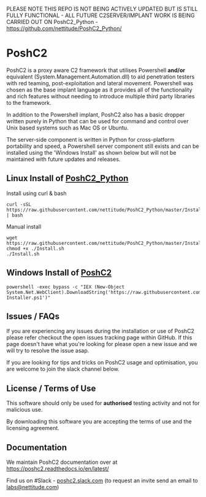 PLEASE NOTE THIS REPO IS NOT BEING ACTIVELY UPDATED BUT IS STILL FULLY FUNCTIONAL - ALL FUTURE C2SERVER/IMPLANT WORK IS BEING CARRIED OUT ON PoshC2_Python - https://github.com/nettitude/PoshC2_Python/

# PoshC2
PoshC2 is a proxy aware C2 framework that utilises Powershell **and/or** equivalent (System.Management.Automation.dll) to aid penetration testers with red teaming, post-exploitation and lateral movement. Powershell was chosen as the base implant language as it provides all of the functionality and rich features without needing to introduce multiple third party libraries to the framework.

In addition to the Powershell implant, PoshC2 also has a basic dropper written purely in Python that can be used for command and control over Unix based systems such as Mac OS or Ubuntu.

The server-side component is written in Python for cross-platform portability and speed, a Powershell server component still exists and can be installed using the 'Windows Install' as shown below but will not be maintained with future updates and releases.


## Linux Install of [PoshC2_Python](https://github.com/nettitude/PoshC2_Python/)

Install using curl & bash
```
curl -sSL https://raw.githubusercontent.com/nettitude/PoshC2_Python/master/Install.sh | bash
```

Manual install

```
wget https://raw.githubusercontent.com/nettitude/PoshC2_Python/master/Install.sh
chmod +x ./Install.sh
./Install.sh
```

## Windows Install of [PoshC2](https://github.com/nettitude/PoshC2/)

```
powershell -exec bypass -c "IEX (New-Object System.Net.WebClient).DownloadString('https://raw.githubusercontent.com/nettitude/PoshC2/master/C2-Installer.ps1')"
```

## Issues / FAQs

If you are experiencing any issues during the installation or use of PoshC2 please refer checkout the open issues tracking page within GitHub. If this page doesn't have what you're looking for please open a new issue and we will try to resolve the issue asap.

If you are looking for tips and tricks on PoshC2 usage and optimisation, you are welcome to join the slack channel below.

## License / Terms of Use

This software should only be used for **authorised** testing activity and not for malicious use.

By downloading this software you are accepting the terms of use and the licensing agreement.


## Documentation

We maintain PoshC2 documentation over at https://poshc2.readthedocs.io/en/latest/

Find us on #Slack - [poshc2.slack.com](poshc2.slack.com) (to request an invite send an email to labs@nettitude.com)
